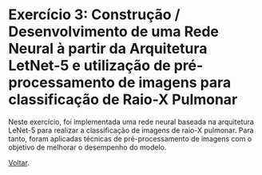 # Exercício 3: Construção / Desenvolvimento de uma Rede Neural à partir da Arquitetura LetNet-5 e utilização de pré-processamento de imagens para classificação de Raio-X Pulmonar

Neste exercício, foi implementada uma rede neural baseada na arquitetura LeNet-5 para realizar a classificação de imagens de raio-X pulmonar. Para tanto, foram aplicadas técnicas de pré-processamento de imagens com o objetivo de melhorar o desempenho do modelo.

[Voltar](/deeplearning2/readme.md).
